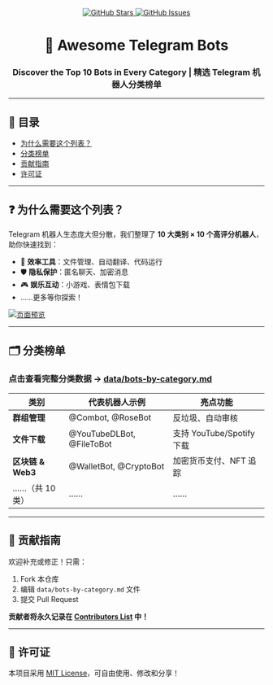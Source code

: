 <!-- 顶部徽章 -->
<p align="center">
  <a href="https://github.com/yourusername/awesome-telegram-bots/stargazers">
    <img src="https://img.shields.io/github/stars/yourusername/awesome-telegram-bots?style=for-the-badge" alt="GitHub Stars">
  </a>
  <a href="https://github.com/yourusername/awesome-telegram-bots/issues">
    <img src="https://img.shields.io/github/issues/yourusername/awesome-telegram-bots?style=for-the-badge" alt="GitHub Issues">
  </a>
</p>

<h1 align="center">
  🚀 Awesome Telegram Bots
</h1>
<h3 align="center">
  Discover the Top 10 Bots in Every Category | 精选 Telegram 机器人分类榜单
</h3>

---

## 📖 目录
- [为什么需要这个列表？](#-为什么需要这个列表)
- [分类榜单](#-分类榜单)
- [贡献指南](#-贡献指南)
- [许可证](#-许可证)

---

## ❓ 为什么需要这个列表？
Telegram 机器人生态庞大但分散，我们整理了 **10 大类别 × 10 个高评分机器人**，助你快速找到：
- 🤖 **效率工具**：文件管理、自动翻译、代码运行  
- 🛡️ **隐私保护**：匿名聊天、加密消息  
- 🎮 **娱乐互动**：小游戏、表情包下载  
- ……更多等你探索！

[![页面预览](assets/preview.png)](https://github.com/yourusername/awesome-telegram-bots)

---

## 🗂️ 分类榜单
### 点击查看完整分类数据 → [data/bots-by-category.md](data/bots-by-category.md)

| 类别                  | 代表机器人示例                | 亮点功能                           |
|-----------------------|-------------------------------|-----------------------------------|
| **群组管理**          | @Combot, @RoseBot             | 反垃圾、自动审核                   |
| **文件下载**          | @YouTubeDLBot, @FileToBot     | 支持 YouTube/Spotify 下载         |
| **区块链 & Web3**     | @WalletBot, @CryptoBot        | 加密货币支付、NFT 追踪             |
| ……（共 10 类）        | ……                            | ……                                |

---

## 🤝 贡献指南
欢迎补充或修正！只需：
1. Fork 本仓库
2. 编辑 `data/bots-by-category.md` 文件
3. 提交 Pull Request

**贡献者将永久记录在 [Contributors List](CONTRIBUTORS.md) 中！**

---

## 📜 许可证
本项目采用 [MIT License](LICENSE)，可自由使用、修改和分享！
